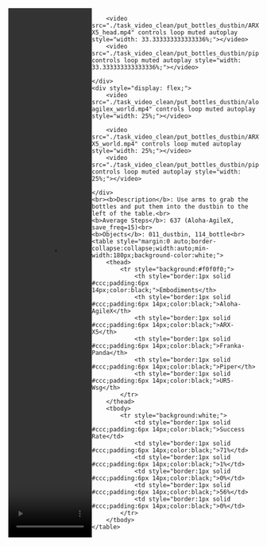 <!DOCTYPE html>
<html lang="en">
<body>
    <div style="display: flex;">
        <video src="./task_video_clean/put_bottles_dustbin/aloha-agilex_head.mp4" controls loop muted autoplay style="width: 33.333333333333336%;"></video>
        
        <video src="./task_video_clean/put_bottles_dustbin/ARX-X5_head.mp4" controls loop muted autoplay style="width: 33.333333333333336%;"></video>
        <video src="./task_video_clean/put_bottles_dustbin/piper_head.mp4" controls loop muted autoplay style="width: 33.333333333333336%;"></video>
        
    </div>
    <div style="display: flex;">
        <video src="./task_video_clean/put_bottles_dustbin/aloha-agilex_world.mp4" controls loop muted autoplay style="width: 25%;"></video>
        
        <video src="./task_video_clean/put_bottles_dustbin/ARX-X5_world.mp4" controls loop muted autoplay style="width: 25%;"></video>
        <video src="./task_video_clean/put_bottles_dustbin/piper_world.mp4" controls loop muted autoplay style="width: 25%;"></video>
        
    </div>
    <br><b>Description</b>: Use arms to grab the bottles and put them into the dustbin to the left of the table.<br>
    <b>Average Steps</b>: 637 (Aloha-AgileX, save_freq=15)<br>
    <b>Objects</b>: 011_dustbin, 114_bottle<br>
    <table style="margin:0 auto;border-collapse:collapse;width:auto;min-width:180px;background-color:white;">
        <thead>
            <tr style="background:#f0f0f0;">
                <th style="border:1px solid #ccc;padding:6px 14px;color:black;">Embodiments</th>
                <th style="border:1px solid #ccc;padding:6px 14px;color:black;">Aloha-AgileX</th>
                <th style="border:1px solid #ccc;padding:6px 14px;color:black;">ARX-X5</th>
                <th style="border:1px solid #ccc;padding:6px 14px;color:black;">Franka-Panda</th>
                <th style="border:1px solid #ccc;padding:6px 14px;color:black;">Piper</th>
                <th style="border:1px solid #ccc;padding:6px 14px;color:black;">UR5-Wsg</th>
            </tr>
        </thead>
        <tbody>
            <tr style="background:white;">
                <td style="border:1px solid #ccc;padding:6px 14px;color:black;">Success Rate</td>
                <td style="border:1px solid #ccc;padding:6px 14px;color:black;">71%</td>
                <td style="border:1px solid #ccc;padding:6px 14px;color:black;">1%</td>
                <td style="border:1px solid #ccc;padding:6px 14px;color:black;">0%</td>
                <td style="border:1px solid #ccc;padding:6px 14px;color:black;">56%</td>
                <td style="border:1px solid #ccc;padding:6px 14px;color:black;">0%</td>
            </tr>
        </tbody>
    </table>
</body>
</html>
